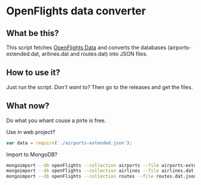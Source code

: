 # OpenFlights data converter

## What be this?
This script fetches [OpenFlights Data](https://openflights.org/data.html) and converts the databases (airports-extended.dat, arilines.dat and routes.dat) into JSON files.

## How to use it?
Just run the script. _Don't want to?_ Then go to the releases and get the files.

## What now?
Do what you whant couse a pirte is free.

Use in web project?
```javascript
var data = require('./airports-extended.json');
```
Import to MongoDB?
```bash
mongoimport --db openFlights --collection airports --file airports-extended.dat.json --jsonArray
mongoimport --db openFlights --collection airlines --file airlines.dat.json --jsonArray
mongoimport --db openFlights --collection routes --file routes.dat.json --jsonArray
```






